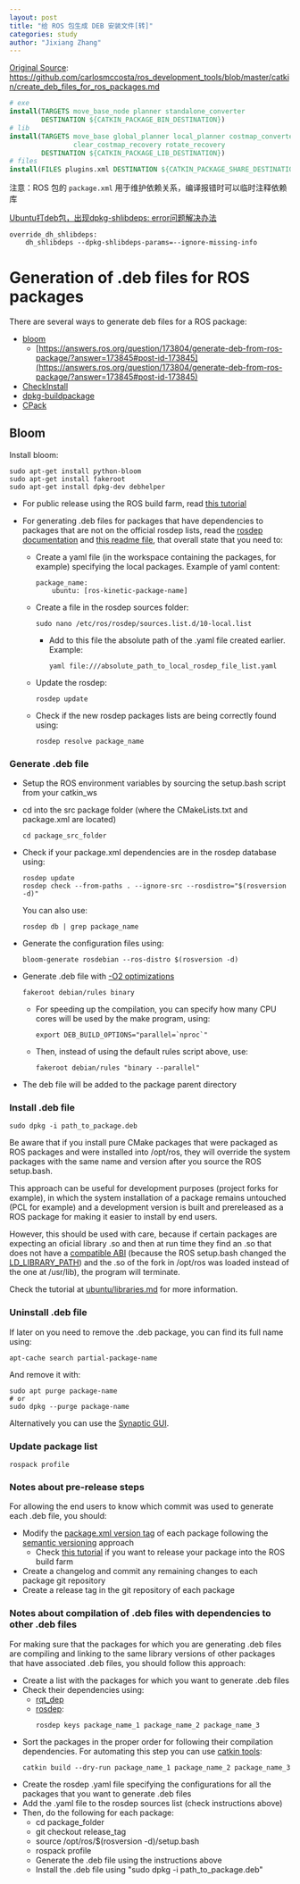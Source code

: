 ```yaml
---
layout: post
title: "给 ROS 包生成 DEB 安装文件[转]"
categories: study
author: "Jixiang Zhang"
---
```


[Original Source](https://github.com/carlosmccosta/ros_development_tools/blob/master/catkin/create_deb_files_for_ros_packages.md): https://github.com/carlosmccosta/ros_development_tools/blob/master/catkin/create_deb_files_for_ros_packages.md

```cmake
# exe
install(TARGETS move_base_node planner standalone_converter
        DESTINATION ${CATKIN_PACKAGE_BIN_DESTINATION})
# lib
install(TARGETS move_base global_planner local_planner costmap_converter
                clear_costmap_recovery rotate_recovery
        DESTINATION ${CATKIN_PACKAGE_LIB_DESTINATION})
# files
install(FILES plugins.xml DESTINATION ${CATKIN_PACKAGE_SHARE_DESTINATION})
```

注意：ROS 包的 `package.xml` 用于维护依赖关系，编译报错时可以临时注释依赖库

[Ubuntu打deb包，出现dpkg-shlibdeps: error问题解决办法](https://blog.csdn.net/TurboIan/article/details/80174063)

```
override_dh_shlibdeps:
    dh_shlibdeps --dpkg-shlibdeps-params=--ignore-missing-info
```

# Generation of .deb files for ROS packages

There are several ways to generate deb files for a ROS package:
* [bloom](http://wiki.ros.org/bloom)
  * [https://answers.ros.org/question/173804/generate-deb-from-ros-package/?answer=173845#post-id-173845](https://answers.ros.org/question/173804/generate-deb-from-ros-package/?answer=173845#post-id-173845)
* [CheckInstall](https://wiki.debian.org/CheckInstall)
* [dpkg-buildpackage](http://manpages.ubuntu.com/manpages/precise/man1/dpkg-buildpackage.1.html)
* [CPack](https://cmake.org/cmake/help/v3.0/module/CPack.html)


## Bloom

Install bloom:
```
sudo apt-get install python-bloom
sudo apt-get install fakeroot
sudo apt-get install dpkg-dev debhelper
```

* For public release using the ROS build farm, read [this tutorial](http://wiki.ros.org/bloom/Tutorials/FirstTimeRelease)

* For generating .deb files for packages that have dependencies to packages that are not on the official rosdep lists, read the [rosdep documentation](http://docs.ros.org/independent/api/rosdep/html/contributing_rules.html) and [this readme file](https://github.com/mikeferguson/buildbot-ros/blob/master/documentation/private_repositories.md), that overall state that you need to:
  * Create a yaml file (in the workspace containing the packages, for example) specifying the local packages. Example of yaml content:
    ```
    package_name:
        ubuntu: [ros-kinetic-package-name]
    ```
  * Create a file in the rosdep sources folder:
    ```
    sudo nano /etc/ros/rosdep/sources.list.d/10-local.list
    ```
    * Add to this file the absolute path of the .yaml file created earlier. Example:
      ```
      yaml file:///absolute_path_to_local_rosdep_file_list.yaml
      ```
  * Update the rosdep:
    ```
    rosdep update
    ```
  * Check if the new rosdep packages lists are being correctly found using:
    ```
    rosdep resolve package_name
    ```


### Generate .deb file

* Setup the ROS environment variables by sourcing the setup.bash script from your catkin_ws
* cd into the src package folder (where the CMakeLists.txt and package.xml are located)
  ```
  cd package_src_folder
  ```
* Check if your package.xml dependencies are in the rosdep database using:
  ```
  rosdep update
  rosdep check --from-paths . --ignore-src --rosdistro="$(rosversion -d)"
  ```
  You can also use:
  ```
  rosdep db | grep package_name
  ```
* Generate the configuration files using:
  ```
  bloom-generate rosdebian --ros-distro $(rosversion -d)
  ```
* Generate .deb file with [-O2 optimizations](http://wiki.ros.org/bloom/Tutorials/ChangeBuildFlags)
  ```
  fakeroot debian/rules binary
  ```
  * For speeding up the compilation, you can specify how many CPU cores will be used by the make program, using:
    ```
    export DEB_BUILD_OPTIONS="parallel=`nproc`"
    ```
  * Then, instead of using the default rules script above, use:
    ```
    fakeroot debian/rules "binary --parallel"
    ```

* The deb file will be added to the package parent directory


### Install .deb file
```
sudo dpkg -i path_to_package.deb
```

Be aware that if you install pure CMake packages that were packaged as ROS packages and were installed into /opt/ros, they will override the system packages with the same name and version after you source the ROS setup.bash.

This approach can be useful for development purposes (project forks for example), in which the system installation of a package remains untouched (PCL for example) and a development version is built and prereleased as a ROS package for making it easier to install by end users.

However, this should be used with care, because if certain packages are expecting an oficial library .so and then at run time they find an .so that does not have a [compatible ABI](https://gcc.gnu.org/onlinedocs/libstdc++/manual/abi.html) (because the ROS setup.bash changed the [LD_LIBRARY_PATH](http://tldp.org/HOWTO/Program-Library-HOWTO/shared-libraries.html)) and the .so of the fork in /opt/ros was loaded instead of the one at /usr/lib), the program will terminate.

Check the tutorial at [ubuntu/libraries.md](../ubuntu/libraries.md) for more information.


### Uninstall .deb file

If later on you need to remove the .deb package, you can find its full name using:
```
apt-cache search partial-package-name
```
And remove it with:
```
sudo apt purge package-name
# or
sudo dpkg --purge package-name
```

Alternatively you can use the [Synaptic GUI](https://help.ubuntu.com/stable/ubuntu-help/addremove-install-synaptic.html.en).


### Update package list
```
rospack profile
```


### Notes about pre-release steps

For allowing the end users to know which commit was used to generate each .deb file, you should:
* Modify the [package.xml version tag](https://www.ros.org/reps/rep-0140.html#version) of each package following the [semantic versioning](https://semver.org/) approach
  * Check [this tutorial](http://wiki.ros.org/bloom/Tutorials/ReleaseCatkinPackage) if you want to release your package into the ROS build farm
* Create a changelog and commit any remaining changes to each package git repository
* Create a release tag in the git repository of each package


### Notes about compilation of .deb files with dependencies to other .deb files

For making sure that the packages for which you are generating .deb files are compiling and linking to the same library versions of other packages that have associated .deb files, you should follow this approach:
* Create a list with the packages for which you want to generate .deb files
* Check their dependencies using:
  * [rqt_dep](http://wiki.ros.org/rqt_dep)
  * [rosdep](https://docs.ros.org/independent/api/rosdep/html/commands.html):
    ```
    rosdep keys package_name_1 package_name_2 package_name_3
    ```
* Sort the packages in the proper order for following their compilation dependencies. For automating this step you can use [catkin tools](https://catkin-tools.readthedocs.io/en/latest/verbs/catkin_build.html#previewing-the-build):
    ```
    catkin build --dry-run package_name_1 package_name_2 package_name_3
    ```
* Create the rosdep .yaml file specifying the configurations for all the packages that you want to generate .deb files
* Add the .yaml file to the rosdep sources list (check instructions above)
* Then, do the following for each package:
  * cd package_folder
  * git checkout release_tag
  * source /opt/ros/$(rosversion -d)/setup.bash
  * rospack profile
  * Generate the .deb file using the instructions above
  * Install the .deb file using "sudo dpkg -i path_to_package.deb"